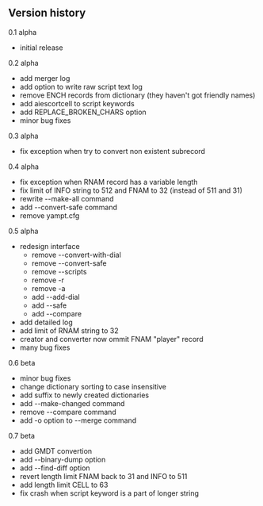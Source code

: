 ## Version history

0.1 alpha
- initial release

0.2 alpha
- add merger log
- add option to write raw script text log
- remove ENCH records from dictionary (they haven't got friendly names)
- add aiescortcell to script keywords
- add REPLACE_BROKEN_CHARS option
- minor bug fixes

0.3 alpha
- fix exception when try to convert non existent subrecord

0.4 alpha
- fix exception when RNAM record has a variable length
- fix limit of INFO string to 512 and FNAM to 32 (instead of 511 and 31)
- rewrite --make-all command
- add --convert-safe command
- remove yampt.cfg

0.5 alpha
- redesign interface
	- remove --convert-with-dial
	- remove --convert-safe
	- remove --scripts
	- remove -r
	- remove -a
	- add --add-dial
	- add --safe
	- add --compare
- add detailed log
- add limit of RNAM string to 32
- creator and converter now ommit FNAM "player" record
- many bug fixes

0.6 beta
- minor bug fixes
- change dictionary sorting to case insensitive
- add suffix to newly created dictionaries
- add --make-changed command
- remove --compare command
- add -o option to --merge command

0.7 beta
- add GMDT convertion
- add --binary-dump option
- add --find-diff option
- revert length limit FNAM back to 31 and INFO to 511
- add length limit CELL to 63
- fix crash when script keyword is a part of longer string
